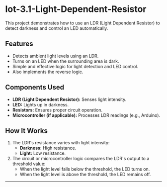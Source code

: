 # Iot-3.1-Light-Dependent-Resistor
This project demonstrates how to use an LDR (Light Dependent Resistor) to detect darkness and control an LED automatically.  

## Features  
- Detects ambient light levels using an LDR.  
- Turns on an LED when the surrounding area is dark.  
- Simple and effective logic for light detection and LED control.
- Also implements the reverse logic.  

## Components Used  
- **LDR (Light Dependent Resistor):** Senses light intensity.  
- **LED:** Lights up in darkness.  
- **Resistors:** Ensures proper circuit operation.  
- **Microcontroller (if applicable):** Processes LDR readings (e.g., Arduino).  

## How It Works  
1. The LDR's resistance varies with light intensity:  
   - **Darkness:** High resistance.  
   - **Light:** Low resistance.  
2. The circuit or microcontroller logic compares the LDR's output to a threshold value:  
   - When the light level falls below the threshold, the LED turns on.  
   - When the light level is above the threshold, the LED remains off.  

---

